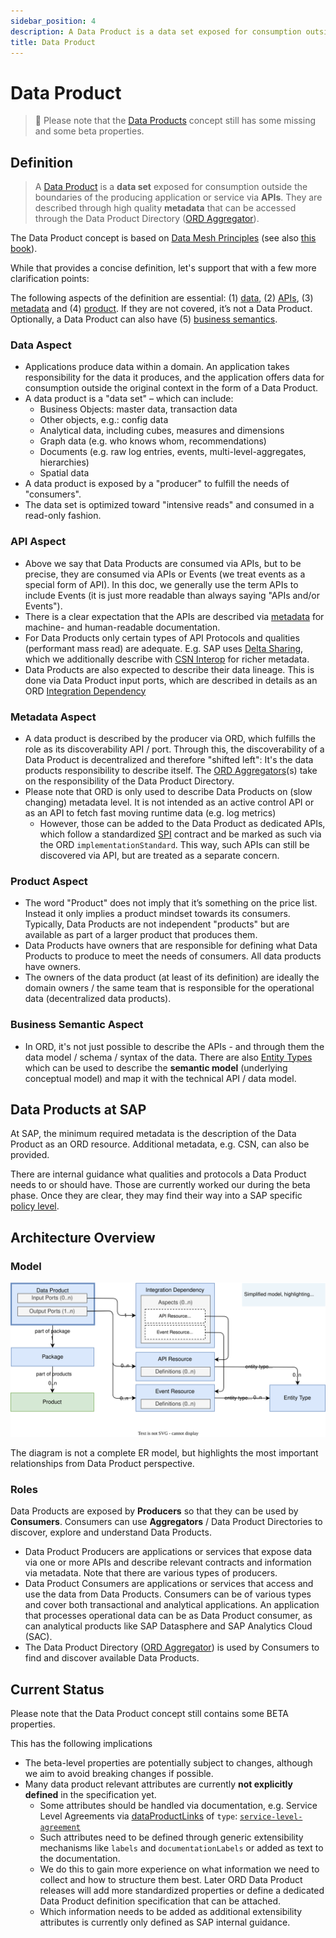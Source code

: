 ```yaml
---
sidebar_position: 4
description: A Data Product is a data set exposed for consumption outside the boundaries of the producing application or service via APIs. They are described through high quality metadata that can be accessed through the Data Product Directory.
title: Data Product
---
```


# Data Product

> 🚧 Please note that the [Data Products](../../spec-v1/interfaces/document#data-product) concept still has some missing and some beta properties.

## Definition

> A [Data Product](../../spec-v1/interfaces/document#data-product) is a **data set** exposed for consumption outside the boundaries of the producing application or service via **APIs**. They are described through high quality **metadata** that can be accessed through the Data Product Directory ([ORD Aggregator](../../spec-v1/#ord-aggregator)).

The Data Product concept is based on [Data Mesh Principles](https://martinfowler.com/articles/data-mesh-principles.html) (see also [this book](https://www.thoughtworks.com/en-de/insights/books/data-mesh)).

While that provides a concise definition, let's support that with a few more clarification points:

The following aspects of the definition are essential: (1) [data](#data-aspect), (2) [APIs](#api-aspect), (3) [metadata](#metadata-aspect) and (4) [product](#product-aspect). If they are not covered, it’s not a Data Product. Optionally, a Data Product can also have (5) [business semantics](#business-semantic-aspect).

### Data Aspect

- Applications produce data within a domain. An application takes responsibility for the data it produces, and the application offers data for consumption outside the original context in the form of a Data Product.
- A data product is a "data set" – which can include:
  - Business Objects: master data, transaction data
  - Other objects, e.g.: config data
  - Analytical data, including cubes, measures and dimensions
  - Graph data (e.g. who knows whom, recommendations)
  - Documents (e.g. raw log entries, events, multi-level-aggregates, hierarchies)
  - Spatial data
- A data product is exposed by a "producer" to fulfill the needs of "consumers".
- The data set is optimized toward "intensive reads" and consumed in a read-only fashion.

### API Aspect

- Above we say that Data Products are consumed via APIs, but to be precise, they are consumed via APIs or Events (we treat events as a special form of API). In this doc, we generally use the term APIs to include Events (it is just more readable than always saying "APIs and/or Events").
- There is a clear expectation that the APIs are described via [metadata](#metadata-aspect) for machine- and human-readable documentation.
- For Data Products only certain types of API Protocols and qualities (performant mass read) are adequate. E.g. SAP uses [Delta Sharing](https://github.com/delta-io/delta-sharing/blob/main/PROTOCOL.md), which we additionally describe with [CSN Interop](https://sap.github.io/csn-interop-specification/) for richer metadata.
- Data Products are also expected to describe their data lineage. This is done via Data Product input ports, which are described in details as an ORD [Integration Dependency](../../spec-v1/interfaces/document#integration-dependency)

### Metadata Aspect

- A data product is described by the producer via ORD, which fulfills the role as its discoverability API / port. Through this, the discoverability of a Data Product is decentralized and therefore "shifted left": It's the data products responsibility to describe itself. The [ORD Aggregators](../../spec-v1/#ord-aggregator)(s) take on the responsibility of the Data Product Directory.
- Please note that ORD is only used to describe Data Products on (slow changing) metadata level. It is not intended as an active control API or as an API to fetch fast moving runtime data (e.g. log metrics)
  - However, those can be added to the Data Product as dedicated APIs, which follow a standardized [SPI](https://en.wikipedia.org/wiki/Service_provider_interface) contract and be marked as such via the ORD `implementationStandard`. This way, such APIs can still be discovered via API, but are treated as a separate concern.

### Product Aspect

- The word "Product" does not imply that it’s something on the price list. Instead it only implies a product mindset towards its consumers. Typically, Data Products are not independent "products" but are available as part of a larger product that produces them.
- Data Products have owners that are responsible for defining what Data Products to produce to meet the needs of consumers. All data products have owners.
- The owners of the data product (at least of its definition) are ideally the domain owners / the same team that is responsible for the operational data (decentralized data products).

### Business Semantic Aspect

- In ORD, it's not just possible to describe the APIs - and through them the data model / schema / syntax of the data. There are also [Entity Types](../../spec-v1/interfaces/document#entity-type) which can be used to describe the **semantic model** (underlying conceptual model) and map it with the technical API / data model.

## Data Products at SAP

At SAP, the minimum required metadata is the description of the Data Product as an ORD resource. Additional metadata, e.g. CSN, can also be provided.

There are internal guidance what qualities and protocols a Data Product needs to or should have. Those are currently worked our during the beta phase. Once they are clear, they may find their way into a SAP specific [policy level](../../spec-extensions/policy-levels/index.mdx).

## Architecture Overview

### Model

![Data Product Model Overview](/img/data-product-model.drawio.svg "Data Product Model Overview")

The diagram is not a complete ER model, but highlights the most important relationships from Data Product perspective.

### Roles

Data Products are exposed by **Producers** so that they can be used by **Consumers**. Consumers can use **Aggregators** / Data Product Directories to discover, explore and understand Data Products.

- Data Product Producers are applications or services that expose data via one or more APIs and describe relevant contracts and information via metadata. Note that there are various types of producers.
- Data Product Consumers are applications or services that access and use the data from Data Products. Consumers can be of various types and cover both transactional and analytical applications. An application that processes operational data can be as Data Product consumer, as can analytical products like SAP Datasphere and SAP Analytics Cloud (SAC).
- The Data Product Directory ([ORD Aggregator](../../spec-v1/#ord-aggregator)) is used by Consumers to find and discover available Data Products.

## Current Status

Please note that the Data Product concept still contains some <span className="feature-status-beta" title="This feature is in BETA status and subject to potential changes.">BETA</span> properties.

This has the following implications

- The beta-level properties are potentially subject to changes, although we aim to avoid breaking changes if possible.
- Many data product relevant attributes are currently **not explicitly defined** in the specification yet.
  - Some attributes should be handled via documentation, e.g. Service Level Agreements via [dataProductLinks](../../spec-v1/interfaces/document#data-product_dataproductlinks) of `type`: [`service-level-agreement`](../../spec-v1/interfaces/document#data-product-link_type)
  - Such attributes need to be defined through generic extensibility mechanisms like `labels` and `documentationLabels` or added as text to the documentation.
  - We do this to gain more experience on what information we need to collect and how to structure them best. Later ORD Data Product releases will add more standardized properties or define a dedicated Data Product definition specification that can be attached.
  - Which information needs to be added as additional extensibility attributes is currently only defined as SAP internal guidance.
